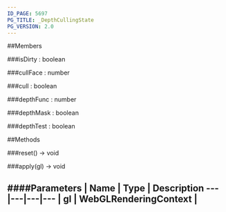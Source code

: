 ```yaml
---
ID_PAGE: 5697
PG_TITLE: _DepthCullingState
PG_VERSION: 2.0
---
```




##Members

###isDirty : boolean




###cullFace : number




###cull : boolean




###depthFunc : number




###depthMask : boolean




###depthTest : boolean









##Methods

###reset() &rarr; void




###apply(gl) &rarr; void

####Parameters
 | Name | Type | Description
---|---|---|---
 | gl | WebGLRenderingContext | 
---
